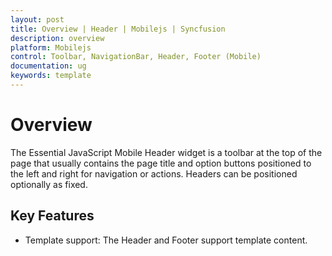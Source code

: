 ```yaml
---
layout: post
title: Overview | Header | Mobilejs | Syncfusion
description: overview
platform: Mobilejs
control: Toolbar, NavigationBar, Header, Footer (Mobile)
documentation: ug
keywords: template
---
```


# Overview

The Essential JavaScript Mobile Header widget is a toolbar at the top of the page that usually contains the page title and option buttons positioned to the left and right for navigation or actions. Headers can be positioned optionally as fixed. 

## Key Features

* Template support: The Header and Footer support template content.
